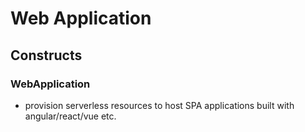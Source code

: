 # Web Application

## Constructs

### WebApplication

- provision serverless resources to host SPA applications built with angular/react/vue etc.
